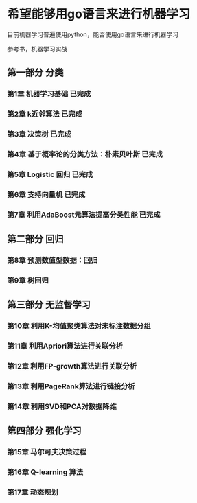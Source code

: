 # 希望能够用go语言来进行机器学习

目前机器学习普遍使用python，能否使用go语言来进行机器学习

参考书，机器学习实战

## 第一部分 分类

### 第1章 机器学习基础 已完成

### 第2章 k近邻算法 已完成

### 第3章 决策树 已完成

### 第4章 基于概率论的分类方法：朴素贝叶斯 已完成

### 第5章 Logistic 回归 已完成

### 第6章 支持向量机 已完成

### 第7章 利用AdaBoost元算法提高分类性能 已完成

## 第二部分 回归

### 第8章 预测数值型数据：回归

### 第9章 树回归

## 第三部分 无监督学习

### 第10章 利用K-均值聚类算法对未标注数据分组

### 第11章 利用Apriori算法进行关联分析

### 第12章 利用FP-growth算法进行关联分析

### 第13章 利用PageRank算法进行链接分析

### 第14章 利用SVD和PCA对数据降维

## 第四部分 强化学习

### 第15章 马尔可夫决策过程

### 第16章 Q-learning 算法

### 第17章 动态规划
